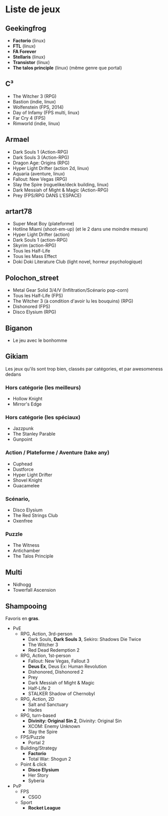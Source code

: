 # Liste de jeux

## Geekingfrog

* **Factorio** (linux)
* **FTL** (linux)
* **FA Forever**
* **Stellaris** (linux)
* **Transistor** (linux)
* **The talos principle** (linux) (même genre que portal)

## C³

- The Witcher 3 (RPG)
- Bastion (indie, linux)
- Wolfenstein (FPS, 2014)
- Day of Infamy (FPS multi, linux)
- Far Cry 4 (FPS)
- Rimworld (indie, linux)

## Armael

- Dark Souls 1 (Action-RPG)
- Dark Souls 3 (Action-RPG)
- Dragon Age: Origins (RPG)
- Hyper Light Drifter (action 2d, linux)
- Aquaria (aventure, linux)
- Fallout: New Vegas (RPG)
- Slay the Spire (roguelike/deck building, linux)
- Dark Messiah of Might & Magic (Action-RPG)
- Prey (FPS/RPG DANS L'ESPACE)

## artart78

- Super Meat Boy (plateforme)
- Hotline Miami (shoot-em-up) (et le 2 dans une moindre mesure)
- Hyper Light Drifter (action)
- Dark Souls 1 (action-RPG)
- Skyrim (action-RPG)
- Tous les Half-Life
- Tous les Mass Effect
- Doki Doki Literature Club (light novel, horreur psychologique)

## Polochon_street

- Metal Gear Solid 3/4/V (Infiltration/Scénario pop-corn)
- Tous les Half-Life (FPS)
- The Witcher 3 (à condition d'avoir lu les bouquins) (RPG)
- Dishonored (FPS)
- Disco Elysium (RPG)

## Biganon

- Le jeu avec le bonhomme

## Gikiam

Les jeux qu'ils sont trop bien, classés par catégories, et par awesomeness dedans

### Hors catégorie (les meilleurs)
- Hollow Knight
- Mirror's Edge

### Hors catégorie (les spéciaux)
- Jazzpunk
- The Stanley Parable
- Gunpoint

### Action / Plateforme / Aventure (take any)
- Cuphead
- Dustforce
- Hyper Light Drifter
- Shovel Knight
- Guacamelee

### Scénario, 
- Disco Elysium
- The Red Strings Club
- Oxenfree

### Puzzle
- The Witness
- Antichamber
- The Talos Principle

## Multi
- Nidhogg
- Towerfall Ascension

## Shampooing

Favoris en **gras**.

- PvE
	- RPG, Action, 3rd-person
		+ Dark Souls, **Dark Souls 3**, Sekiro: Shadows Die Twice
		+ The Witcher 3
		+ Red Dead Redemption 2
	- RPG, Action, 1st-person
		+ Fallout: New Vegas, Fallout 3
		+ **Deus Ex**, Deus Ex: Human Revolution
		+ Dishonored, Dishonored 2
		+ Prey
		+ Dark Messiah of Might & Magic
		+ Half-Life 2
		+ STALKER Shadow of Chernobyl
	- RPG, Action, 2D
		+ Salt and Sanctuary
		+ Hades
	- RPG, turn-based
		+ **Divinity: Original Sin 2**, Divinity: Original Sin
		+ XCOM: Enemy Unknown
		+ Slay the Spire
	- FPS/Puzzle
		+ Portal 2
	- Building/Strategy
		+ **Factorio**
		+ Total War: Shogun 2
	- Point & click
		+ **Disco Elysium**
		+ Her Story
		+ Syberia
- PvP
	- FPS
		+ CSGO
	- Sport
		+ **Rocket League**
